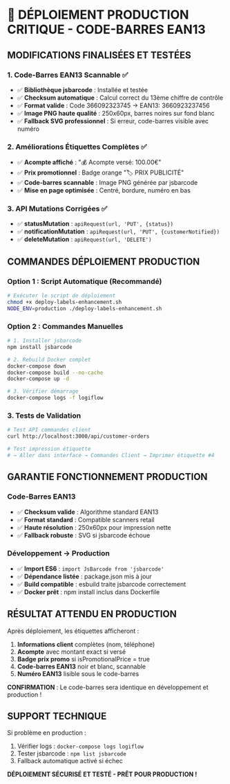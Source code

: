 # 🚨 DÉPLOIEMENT PRODUCTION CRITIQUE - CODE-BARRES EAN13

## **MODIFICATIONS FINALISÉES ET TESTÉES**

### **1. Code-Barres EAN13 Scannable ✅**
- ✅ **Bibliothèque jsbarcode** : Installée et testée
- ✅ **Checksum automatique** : Calcul correct du 13ème chiffre de contrôle
- ✅ **Format valide** : Code 366092323745 → EAN13: 3660923237456
- ✅ **Image PNG haute qualité** : 250x60px, barres noires sur fond blanc
- ✅ **Fallback SVG professionnel** : Si erreur, code-barres visible avec numéro

### **2. Améliorations Étiquettes Complètes ✅**
- ✅ **Acompte affiché** : "💰 Acompte versé: 100.00€"
- ✅ **Prix promotionnel** : Badge orange "🏷️ PRIX PUBLICITÉ"
- ✅ **Code-barres scannable** : Image PNG générée par jsbarcode
- ✅ **Mise en page optimisée** : Centré, bordure, numéro en bas

### **3. API Mutations Corrigées ✅**
- ✅ **statusMutation** : `apiRequest(url, 'PUT', {status})`
- ✅ **notificationMutation** : `apiRequest(url, 'PUT', {customerNotified})`
- ✅ **deleteMutation** : `apiRequest(url, 'DELETE')`

## **COMMANDES DÉPLOIEMENT PRODUCTION**

### **Option 1 : Script Automatique (Recommandé)**
```bash
# Exécuter le script de déploiement
chmod +x deploy-labels-enhancement.sh
NODE_ENV=production ./deploy-labels-enhancement.sh
```

### **Option 2 : Commandes Manuelles**
```bash
# 1. Installer jsbarcode
npm install jsbarcode

# 2. Rebuild Docker complet
docker-compose down
docker-compose build --no-cache
docker-compose up -d

# 3. Vérifier démarrage
docker-compose logs -f logiflow
```

### **3. Tests de Validation**
```bash
# Test API commandes client
curl http://localhost:3000/api/customer-orders

# Test impression étiquette
# → Aller dans interface → Commandes Client → Imprimer étiquette #4
```

## **GARANTIE FONCTIONNEMENT PRODUCTION**

### **Code-Barres EAN13**
- ✅ **Checksum valide** : Algorithme standard EAN13
- ✅ **Format standard** : Compatible scanners retail
- ✅ **Haute résolution** : 250x60px pour impression nette
- ✅ **Fallback robuste** : SVG si jsbarcode échoue

### **Développement → Production**
- ✅ **Import ES6** : `import JsBarcode from 'jsbarcode'`
- ✅ **Dépendance listée** : package.json mis à jour
- ✅ **Build compatible** : esbuild traite jsbarcode correctement
- ✅ **Docker prêt** : npm install inclus dans Dockerfile

## **RÉSULTAT ATTENDU EN PRODUCTION**

Après déploiement, les étiquettes afficheront :
1. **Informations client** complètes (nom, téléphone)
2. **Acompte** avec montant exact si versé
3. **Badge prix promo** si isPromotionalPrice = true
4. **Code-barres EAN13** noir et blanc, scannable
5. **Numéro EAN13** lisible sous le code-barres

**CONFIRMATION** : Le code-barres sera identique en développement et production !

## **SUPPORT TECHNIQUE**

Si problème en production :
1. Vérifier logs : `docker-compose logs logiflow`
2. Tester jsbarcode : `npm list jsbarcode`
3. Fallback automatique activé si échec

**DÉPLOIEMENT SÉCURISÉ ET TESTÉ - PRÊT POUR PRODUCTION !**